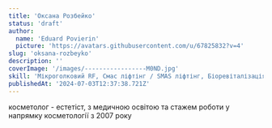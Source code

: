 ```yaml
---
title: 'Оксана Розбейко'
status: 'draft'
author:
  name: 'Eduard Povierin'
  picture: 'https://avatars.githubusercontent.com/u/67825832?v=4'
slug: 'oksana-rozbeyko'
description: ''
coverImage: '/images/-----------------M0ND.jpg'
skill: 'Мікроголковий RF, Смас ліфтінг / SMAS ліфтінг, Біоревіталізація, Догляд за обличчям, Лікування акне, Контурна пластика, Чистка обличчя'
publishedAt: '2024-07-03T12:37:38.721Z'
---
```


косметолог - естетіст, з медичною освітою та стажем роботи у напрямку косметології з 2007 року
